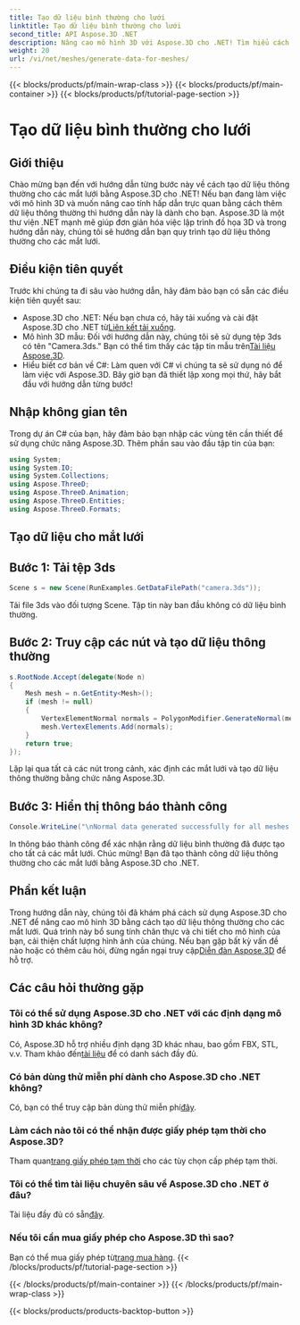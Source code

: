 ```yaml
---
title: Tạo dữ liệu bình thường cho lưới
linktitle: Tạo dữ liệu bình thường cho lưới
second_title: API Aspose.3D .NET
description: Nâng cao mô hình 3D với Aspose.3D cho .NET! Tìm hiểu cách tạo dữ liệu thông thường cho mắt lưới trong hướng dẫn từng bước này. Chủ nghĩa hiện thực đáp ứng sự đơn giản.
weight: 20
url: /vi/net/meshes/generate-data-for-meshes/
---
```


{{< blocks/products/pf/main-wrap-class >}}
{{< blocks/products/pf/main-container >}}
{{< blocks/products/pf/tutorial-page-section >}}

# Tạo dữ liệu bình thường cho lưới

## Giới thiệu
Chào mừng bạn đến với hướng dẫn từng bước này về cách tạo dữ liệu thông thường cho các mắt lưới bằng Aspose.3D cho .NET! Nếu bạn đang làm việc với mô hình 3D và muốn nâng cao tính hấp dẫn trực quan bằng cách thêm dữ liệu thông thường thì hướng dẫn này là dành cho bạn. Aspose.3D là một thư viện .NET mạnh mẽ giúp đơn giản hóa việc lập trình đồ họa 3D và trong hướng dẫn này, chúng tôi sẽ hướng dẫn bạn quy trình tạo dữ liệu thông thường cho các mắt lưới.
## Điều kiện tiên quyết
Trước khi chúng ta đi sâu vào hướng dẫn, hãy đảm bảo bạn có sẵn các điều kiện tiên quyết sau:
-  Aspose.3D cho .NET: Nếu bạn chưa có, hãy tải xuống và cài đặt Aspose.3D cho .NET từ[Liên kết tải xuống](https://releases.aspose.com/3d/net/).
-  Mô hình 3D mẫu: Đối với hướng dẫn này, chúng tôi sẽ sử dụng tệp 3ds có tên "Camera.3ds." Bạn có thể tìm thấy các tập tin mẫu trên[Tài liệu Aspose.3D](https://reference.aspose.com/3d/net/).
- Hiểu biết cơ bản về C#: Làm quen với C# vì chúng ta sẽ sử dụng nó để làm việc với Aspose.3D.
Bây giờ bạn đã thiết lập xong mọi thứ, hãy bắt đầu với hướng dẫn từng bước!
## Nhập không gian tên
Trong dự án C# của bạn, hãy đảm bảo bạn nhập các vùng tên cần thiết để sử dụng chức năng Aspose.3D. Thêm phần sau vào đầu tập tin của bạn:
```csharp
using System;
using System.IO;
using System.Collections;
using Aspose.ThreeD;
using Aspose.ThreeD.Animation;
using Aspose.ThreeD.Entities;
using Aspose.ThreeD.Formats;
```
## Tạo dữ liệu cho mắt lưới
## Bước 1: Tải tệp 3ds
```csharp
Scene s = new Scene(RunExamples.GetDataFilePath("camera.3ds"));
```
Tải file 3ds vào đối tượng Scene. Tập tin này ban đầu không có dữ liệu bình thường.
## Bước 2: Truy cập các nút và tạo dữ liệu thông thường
```csharp
s.RootNode.Accept(delegate(Node n)
{
    Mesh mesh = n.GetEntity<Mesh>();
    if (mesh != null)
    {
        VertexElementNormal normals = PolygonModifier.GenerateNormal(mesh);
        mesh.VertexElements.Add(normals);
    }
    return true;
});
```
Lặp lại qua tất cả các nút trong cảnh, xác định các mắt lưới và tạo dữ liệu thông thường bằng chức năng Aspose.3D.
## Bước 3: Hiển thị thông báo thành công
```csharp
Console.WriteLine("\nNormal data generated successfully for all meshes.");
```
In thông báo thành công để xác nhận rằng dữ liệu bình thường đã được tạo cho tất cả các mắt lưới.
Chúc mừng! Bạn đã tạo thành công dữ liệu thông thường cho các mắt lưới bằng Aspose.3D cho .NET.
## Phần kết luận
Trong hướng dẫn này, chúng tôi đã khám phá cách sử dụng Aspose.3D cho .NET để nâng cao mô hình 3D bằng cách tạo dữ liệu thông thường cho các mắt lưới. Quá trình này bổ sung tính chân thực và chi tiết cho mô hình của bạn, cải thiện chất lượng hình ảnh của chúng.
 Nếu bạn gặp bất kỳ vấn đề nào hoặc có thêm câu hỏi, đừng ngần ngại truy cập[Diễn đàn Aspose.3D](https://forum.aspose.com/c/3d/18) để hỗ trợ.
## Các câu hỏi thường gặp
### Tôi có thể sử dụng Aspose.3D cho .NET với các định dạng mô hình 3D khác không?
Có, Aspose.3D hỗ trợ nhiều định dạng 3D khác nhau, bao gồm FBX, STL, v.v. Tham khảo đến[tài liệu](https://reference.aspose.com/3d/net/) để có danh sách đầy đủ.
### Có bản dùng thử miễn phí dành cho Aspose.3D cho .NET không?
 Có, bạn có thể truy cập bản dùng thử miễn phí[đây](https://releases.aspose.com/).
### Làm cách nào tôi có thể nhận được giấy phép tạm thời cho Aspose.3D?
 Tham quan[trang giấy phép tạm thời](https://purchase.aspose.com/temporary-license/) cho các tùy chọn cấp phép tạm thời.
### Tôi có thể tìm tài liệu chuyên sâu về Aspose.3D cho .NET ở đâu?
 Tài liệu đầy đủ có sẵn[đây](https://reference.aspose.com/3d/net/).
### Nếu tôi cần mua giấy phép cho Aspose.3D thì sao?
 Bạn có thể mua giấy phép từ[trang mua hàng](https://purchase.aspose.com/buy).
{{< /blocks/products/pf/tutorial-page-section >}}

{{< /blocks/products/pf/main-container >}}
{{< /blocks/products/pf/main-wrap-class >}}

{{< blocks/products/products-backtop-button >}}
